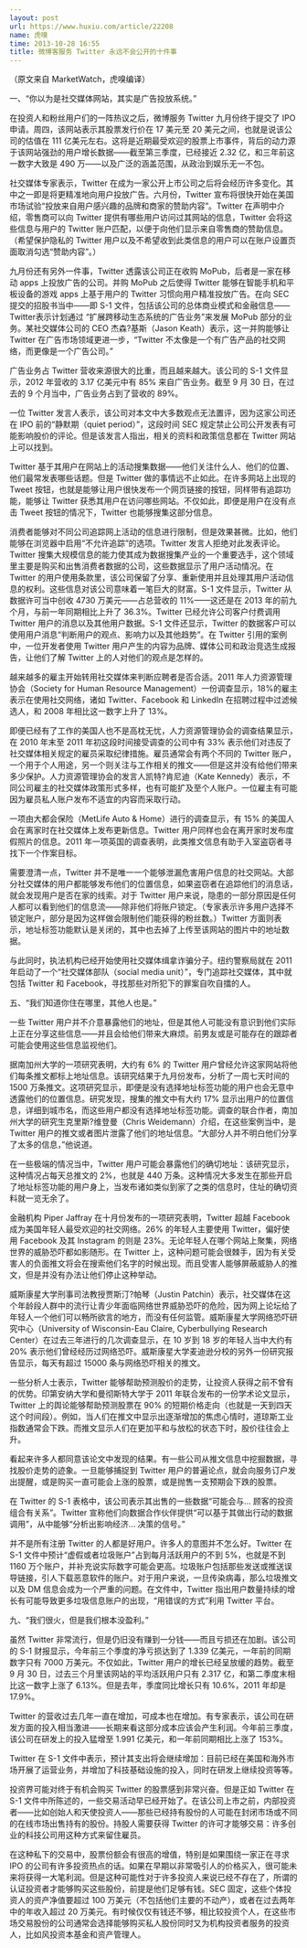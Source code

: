 ```yaml
---
layout: post
url: https://www.huxiu.com/article/22208
name: 虎嗅
time: 2013-10-28 16:55
title: 微博客服务 Twitter 永远不会公开的十件事
---
```

（原文来自 MarketWatch，虎嗅编译）

一、“你以为是社交媒体网站，其实是广告投放系统。”

在投资人和粉丝用户们的一阵热议之后，微博服务 Twitter 九月份终于提交了 IPO 申请。周四，该网站表示其股票发行价在 17 美元至 20 美元之间，也就是说该公司的估值在 111 亿美元左右。这将是近期最受欢迎的股票上市事件，背后的动力源于该网站强劲的用户增长数据——截至第三季度，已经接近 2.32 亿，和三年前这一数字大致是 490 万——以及广泛的涵盖范围，从政治到娱乐无一不包。

社交媒体专家表示，Twitter 在成为一家公开上市公司之后将会经历许多变化。其中之一即是将更精准地向用户投放广告。六月份，Twitter 宣布将很快开始在美国市场试验“投放来自用户感兴趣的品牌和商家的赞助内容”。Twitter 在声明中介绍，零售商可以向 Twitter 提供有哪些用户访问过其网站的信息，Twitter 会将这些信息与用户的 Twitter 账户匹配，以便于向他们显示来自零售商的赞助信息。（希望保护隐私的 Twitter 用户以及不希望收到此类信息的用户可以在账户设置页面取消勾选“赞助内容”。）

九月份还有另外一件事，Twitter 透露该公司正在收购 MoPub，后者是一家在移动 apps 上投放广告的公司。并购 MoPub 之后使得 Twitter 能够在智能手机和平板设备的游戏 apps 上基于用户的 Twitter 习惯向用户精准投放广告。在向 SEC 提交的招股书当中——即 S-1 文件，包括该公司的总体商业模式和金融信息——Twitter表示计划通过 “扩展跨移动生态系统的广告业务”来发展 MoPub 部分的业务。某社交媒体公司的 CEO 杰森?基斯（Jason Keath）表示，这一并购能够让 Twitter 在广告市场领域更进一步，“Twitter 不太像是一个有广告产品的社交网络，而更像是一个广告公司。”

广告业务占 Twitter 营收来源很大的比重，而且越来越大。该公司的 S-1 文件显示，2012 年营收的 3.17 亿美元中有 85% 来自广告业务。截至 9 月 30 日，在过去的 9 个月当中，广告业务占到了营收的 89%。

一位 Twitter 发言人表示，该公司对本文中大多数观点无法置评，因为这家公司还在 IPO 前的“静默期（quiet period）”，这段时间 SEC 规定禁止公司公开发表有可能影响股价的评论。但是该发言人指出，相关的资料和政策信息都在 Twitter 网站上可以找到。

Twitter 基于其用户在网站上的活动搜集数据——他们关注什么人、他们的位置、他们最常发表哪些话题。但是 Twitter 做的事情远不止如此。在许多网站上出现的 Tweet 按钮，也就是能够让用户很快发布一个网页链接的按钮，同样带有追踪功能，能够让 Twitter 获悉其用户在访问哪些网站。不仅如此，即便是用户在没有点击 Tweet 按钮的情况下，Twitter 也能够搜集这部分信息。

消费者能够对不同公司追踪网上活动的信息进行限制，但是效果甚微。比如，他们能够在浏览器中启用“不允许追踪”的选项。Twitter 发言人拒绝对此发表评论。Twitter 搜集大规模信息的能力使其成为数据搜集产业的一个重要选手，这个领域里主要是购买和出售消费者数据的公司，这些数据显示了用户活动情况。在 Twitter 的用户使用条款里，该公司保留了分享、重新使用并且处理其用户活动信息的权利。这些信息对该公司意味着一笔巨大的财富。S-1 文件显示，Twitter 从数据许可当中创收 4730 万美元——占总营收的 11%——这还是在 2013 年的前九个月，与前一年同期相比上升了 36.3%。Twitter 已经允许公司客户付费调用 Twitter 用户的消息以及其他用户数据。S-1 文件还显示，Twitter 的数据客户可以使用用户消息“判断用户的观点、影响力以及其他趋势”。在 Twitter 引用的案例中，一位开发者使用 Twitter 用户产生的内容为品牌、媒体公司和政治竞选生成报告，让他们了解 Twitter 上的人对他们的观点是怎样的。

越来越多的雇主开始转用社交媒体来判断应聘者是否合适。2011 年人力资源管理协会（Society for Human Resource Management）一份调查显示，18%的雇主表示在使用社交网络，诸如 Twitter、Facebook 和 LinkedIn 在招聘过程中过滤候选人，和 2008 年相比这一数字上升了 13%。

即便已经有了工作的美国人也不是高枕无忧，人力资源管理协会的调查结果显示，在 2010 年末至 2011 年初这段时间接受调查的公司中有 33% 表示他们对违反了社交媒体相关规定的雇员采取纪律措施。雇员通常会有两个不同的 Twitter 账户，一个用于个人用途，另一个则关注与工作相关的推文——但是这并没有给他们带来多少保护。人力资源管理协会的发言人凯特?肯尼迪（Kate Kennedy）表示，不同公司雇主的社交媒体政策形式多样，也有可能扩及至个人账户。一位雇主有可能因为雇员私人账户发布不适宜的内容而采取行动。

一项由大都会保险（MetLife Auto & Home）进行的调查显示，有 15% 的美国人会在离家时在社交媒体上发布更新信息。Twitter 用户同样也会在离开家时发布度假照片的信息。2011 年一项英国的调查表明，此类推文信息有助于入室盗窃者寻找下一个作案目标。

需要澄清一点，Twitter 并不是唯一一个能够泄漏危害用户信息的社交网站。大部分社交媒体的用户都能够发布他们的位置信息，如果盗窃者在追踪他们的消息话，就会发现用户是否在家的线索。对于 Twitter 用户来说，隐患的一部分原因是任何人都可以看到他们的信息流——除非他们将账户锁定。（专家表示许多用户选择不锁定账户，部分是因为这样做会限制他们能获得的粉丝数。）Twitter 方面则表示，地址标签功能默认是关闭的，其中也去掉了上传至该网站的图片中的地址数据。

与此同时，执法机构已经开始使用社交媒体缉拿诈骗分子。纽约警察局就在 2011 年启动了一个“社交媒体部队（social media unit）”，专门追踪社交媒体，其中就包括 Twitter 和 Facebook，寻找那些对所犯下的罪案自吹自擂的人。

五、“我们知道你住在哪里，其他人也是。”

一些 Twitter 用户并不介意暴露他们的地址，但是其他人可能没有意识到他们实际上正在分享这些信息——并且会给他们带来大麻烦。前男友或是可能存在的跟踪者可能会使用这些信息监视他们。

据南加州大学的一项研究表明，大约有 6% 的 Twitter 用户曾经允许这家网站将他们每条推文都标上地址信息。该研究结果于九月份发布，分析了一周七天时间的 1500 万条推文。这项研究显示，即便是没有选择地址标签功能的用户也会无意中透露他们的位置信息。研究发现，搜集的推文中有大约 17% 显示出用户的位置信息，详细到城市名，而这些用户都没有选择地址标签功能。调查的联合作者，南加州大学的研究生克里斯?维登曼（Chris Weidemann）介绍，在这些案例当中，是 Twitter 用户的推文或者图片泄露了他们的地址信息。“大部分人并不明白他们分享了太多的信息，”他说道。

在一些极端的情况当中，Twitter 用户可能会暴露他们的确切地址：该研究显示，这种情况占每天总推文的 2%，也就是 440 万条。这种情况大多发生在那些开启了地址标签功能的用户身上，当发布诸如类似到家了之类的信息时，住址的确切资料就一览无余了。

金融机构 Piper Jaffray 在十月份发布的一项研究表明，Twitter 超越 Facebook 成为美国年轻人最受欢迎的社交网络。26% 的年轻人主要使用 Twitter，偏好使用 Facebook 及其 Instagram 的则是 23%。无论年轻人在哪个网站上聚集，网络世界的威胁恐吓都如影随形。在 Twitter 上，这种问题可能会很棘手，因为有关受害人的负面推文将会在搜索他们名字的时候出现。而且受害人能够屏蔽威胁人的推文，但是并没有办法让他们停止这种举动。

威斯康星大学刑事司法教授贾斯汀?帕琴（Justin Patchin）表示，社交媒体在这个年龄段人群中的流行让青少年面临网络世界威胁恐吓的危险，因为网上论坛给了年轻人一个他们可以畅所欲言的地方，而没有任何监管。威斯康星大学网络恐吓研究中心（University of Wisconsin-Eau Claire, Cyberbullying Research Center）在过去三年进行的几次调查显示，在 10 岁到 18 岁的年轻人当中大约有 20% 表示他们曾经经历过网络恐吓。威斯康星大学麦迪逊分校的另外一份研究报告显示，每天有超过 15000 条与网络恐吓相关的推文。

一些分析人士表示，Twitter 能够帮助预测股价的走势，让投资人获得之前不曾有的优势。印第安纳大学和曼彻斯特大学于 2011 年联合发布的一份学术论文显示，Twitter 上的舆论能够帮助预测股票在 90% 的短期价格走向（也就是一天到四天这个时间段）。例如，当人们在推文中显示出逐渐增加的焦虑心情时，道琼斯工业指数通常会下跌。而推文显示人们在更加平和与放松的状态下时，股价往往会上升。

看起来许多人都同意该论文中发现的结果。有一些公司从推文信息中挖掘数据，寻找股价走势的迹象。一旦能够捕捉到 Twitter 用户的普遍论点，就会向服务订户发出提醒，或是购买一直可能会上涨的股票，或是抛售一支预期会下跌的股票。

在 Twitter 的 S-1 表格中，该公司表示其出售的一些数据“可能会与... 顾客的投资组合有关系”。Twitter 宣称他们向数据合作伙伴提供“可以基于其做出行动的数据调用”，从中能够“分析出影响经济... 决策的信号。”

并不是所有注册 Twitter 的人都是好用户。许多人的意图并不怎么好。Twitter 在 S-1 文件中预计“虚假或者垃圾账户”占到每月活跃用户的不到 5%，也就是不到 1160 万个账户，并补充说实际数字可能会更高。垃圾账户包括那些发送或推送误导链接，引人下载恶意软件的账户。对于用户来说，一旦传染病毒，那么垃圾推文以及 DM 信息会成为一个严重的问题。在文件中，Twitter 指出用户数量持续的增长有可能导致更多垃圾信息账户的出现，“用错误的方式”利用 Twitter 平台。

九、“我们很火，但是我们根本没盈利。”

虽然 Twitter 非常流行，但是仍旧没有赚到一分钱——而且亏损还在加剧。该公司的 S-1 财报显示，今年前三个季度的净亏损达到了 1.339 亿美元，一年前的同期数字只有 7000 万美元。不仅如此，Twitter 用户的增长已经呈放缓的趋势。截至 9 月 30 日，过去三个月里该网站的平均活跃用户只有 2.317 亿，和第二季度末相比这一数字上涨了 6.13%。但是去年，季度同比增长只有 10.6%，2011 年却是 17.9%。

Twitter 的营收过去几年一直在增加，可成本也在增加。有专家表示，该公司在研发方面的投入相当激进——长期来看这部分成本应该会产生利润。今年前三季度，该公司在研发上的投入猛增至 1.991 亿美元，和一年前同期相比上涨了 153%。

Twitter 在 S-1 文件中表示，预计其支出将会继续增加：目前已经在美国和海外市场开展了运营业务，并增加了科技基础设施的投入，同时在研发上继续投资等等。

投资界可能对终于有机会购买 Twitter 的股票感到非常兴奋。但是正如 Twitter 在 S-1 文件中所陈述的，一些交易活动早已经开始了。在该公司上市之前，内部投资者——比如创始人和天使投资人——那些已经持有股份的人可能在封闭市场或不同的在线市场出售持有的股份。持股人需要获得 Twitter 的许可才能够交易：许多创业的科技公司用这种方式来留住雇员。

在这种私下的交易中，股票份额会有很高的增值，特别是如果围绕一家正在寻求 IPO 的公司有许多投资热点的话。如果在早期以非常吸引人的价格买入，很可能未来将获得一大笔利润。但是这种可能性对于许多投资人来说已经不存在了，所谓的认证投资者才能够购买这些股份，前提是他们足够有钱。SEC 固定，这些个体投资人的资产净值要超过 100 万美元（不包括他们主要的不动产），或者在过去两年中的年收入超过 20 万美元。有时候仅仅有钱还不够，相比较投资个人，在这些市场交易股份的公司通常会选择能够购买私人股份同时又为机构投资者服务的投资人，比如风投资本基金和资产管理人。

